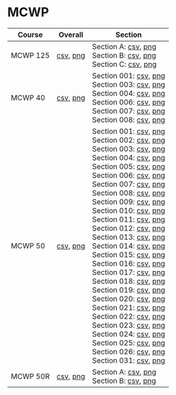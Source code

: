 # MCWP

| Course | Overall | Section |
| ------ | ------- | ------- |
| MCWP 125 | [csv](https://github.com/UCSD-Historical-Enrollment-Data/2025Spring/blob/main/overall/MCWP%20125.csv), [png](https://raw.githubusercontent.com/UCSD-Historical-Enrollment-Data/2025Spring/main/plot_overall/MCWP%20125.png) | Section A: [csv](https://github.com/UCSD-Historical-Enrollment-Data/2025Spring/blob/main/section/MCWP%20125_A.csv), [png](https://raw.githubusercontent.com/UCSD-Historical-Enrollment-Data/2025Spring/main/plot_section/MCWP%20125_A.png)<br>Section B: [csv](https://github.com/UCSD-Historical-Enrollment-Data/2025Spring/blob/main/section/MCWP%20125_B.csv), [png](https://raw.githubusercontent.com/UCSD-Historical-Enrollment-Data/2025Spring/main/plot_section/MCWP%20125_B.png)<br>Section C: [csv](https://github.com/UCSD-Historical-Enrollment-Data/2025Spring/blob/main/section/MCWP%20125_C.csv), [png](https://raw.githubusercontent.com/UCSD-Historical-Enrollment-Data/2025Spring/main/plot_section/MCWP%20125_C.png) |
| MCWP 40 | [csv](https://github.com/UCSD-Historical-Enrollment-Data/2025Spring/blob/main/overall/MCWP%2040.csv), [png](https://raw.githubusercontent.com/UCSD-Historical-Enrollment-Data/2025Spring/main/plot_overall/MCWP%2040.png) | Section 001: [csv](https://github.com/UCSD-Historical-Enrollment-Data/2025Spring/blob/main/section/MCWP%2040_001.csv), [png](https://raw.githubusercontent.com/UCSD-Historical-Enrollment-Data/2025Spring/main/plot_section/MCWP%2040_001.png)<br>Section 003: [csv](https://github.com/UCSD-Historical-Enrollment-Data/2025Spring/blob/main/section/MCWP%2040_003.csv), [png](https://raw.githubusercontent.com/UCSD-Historical-Enrollment-Data/2025Spring/main/plot_section/MCWP%2040_003.png)<br>Section 004: [csv](https://github.com/UCSD-Historical-Enrollment-Data/2025Spring/blob/main/section/MCWP%2040_004.csv), [png](https://raw.githubusercontent.com/UCSD-Historical-Enrollment-Data/2025Spring/main/plot_section/MCWP%2040_004.png)<br>Section 006: [csv](https://github.com/UCSD-Historical-Enrollment-Data/2025Spring/blob/main/section/MCWP%2040_006.csv), [png](https://raw.githubusercontent.com/UCSD-Historical-Enrollment-Data/2025Spring/main/plot_section/MCWP%2040_006.png)<br>Section 007: [csv](https://github.com/UCSD-Historical-Enrollment-Data/2025Spring/blob/main/section/MCWP%2040_007.csv), [png](https://raw.githubusercontent.com/UCSD-Historical-Enrollment-Data/2025Spring/main/plot_section/MCWP%2040_007.png)<br>Section 008: [csv](https://github.com/UCSD-Historical-Enrollment-Data/2025Spring/blob/main/section/MCWP%2040_008.csv), [png](https://raw.githubusercontent.com/UCSD-Historical-Enrollment-Data/2025Spring/main/plot_section/MCWP%2040_008.png) |
| MCWP 50 | [csv](https://github.com/UCSD-Historical-Enrollment-Data/2025Spring/blob/main/overall/MCWP%2050.csv), [png](https://raw.githubusercontent.com/UCSD-Historical-Enrollment-Data/2025Spring/main/plot_overall/MCWP%2050.png) | Section 001: [csv](https://github.com/UCSD-Historical-Enrollment-Data/2025Spring/blob/main/section/MCWP%2050_001.csv), [png](https://raw.githubusercontent.com/UCSD-Historical-Enrollment-Data/2025Spring/main/plot_section/MCWP%2050_001.png)<br>Section 002: [csv](https://github.com/UCSD-Historical-Enrollment-Data/2025Spring/blob/main/section/MCWP%2050_002.csv), [png](https://raw.githubusercontent.com/UCSD-Historical-Enrollment-Data/2025Spring/main/plot_section/MCWP%2050_002.png)<br>Section 003: [csv](https://github.com/UCSD-Historical-Enrollment-Data/2025Spring/blob/main/section/MCWP%2050_003.csv), [png](https://raw.githubusercontent.com/UCSD-Historical-Enrollment-Data/2025Spring/main/plot_section/MCWP%2050_003.png)<br>Section 004: [csv](https://github.com/UCSD-Historical-Enrollment-Data/2025Spring/blob/main/section/MCWP%2050_004.csv), [png](https://raw.githubusercontent.com/UCSD-Historical-Enrollment-Data/2025Spring/main/plot_section/MCWP%2050_004.png)<br>Section 005: [csv](https://github.com/UCSD-Historical-Enrollment-Data/2025Spring/blob/main/section/MCWP%2050_005.csv), [png](https://raw.githubusercontent.com/UCSD-Historical-Enrollment-Data/2025Spring/main/plot_section/MCWP%2050_005.png)<br>Section 006: [csv](https://github.com/UCSD-Historical-Enrollment-Data/2025Spring/blob/main/section/MCWP%2050_006.csv), [png](https://raw.githubusercontent.com/UCSD-Historical-Enrollment-Data/2025Spring/main/plot_section/MCWP%2050_006.png)<br>Section 007: [csv](https://github.com/UCSD-Historical-Enrollment-Data/2025Spring/blob/main/section/MCWP%2050_007.csv), [png](https://raw.githubusercontent.com/UCSD-Historical-Enrollment-Data/2025Spring/main/plot_section/MCWP%2050_007.png)<br>Section 008: [csv](https://github.com/UCSD-Historical-Enrollment-Data/2025Spring/blob/main/section/MCWP%2050_008.csv), [png](https://raw.githubusercontent.com/UCSD-Historical-Enrollment-Data/2025Spring/main/plot_section/MCWP%2050_008.png)<br>Section 009: [csv](https://github.com/UCSD-Historical-Enrollment-Data/2025Spring/blob/main/section/MCWP%2050_009.csv), [png](https://raw.githubusercontent.com/UCSD-Historical-Enrollment-Data/2025Spring/main/plot_section/MCWP%2050_009.png)<br>Section 010: [csv](https://github.com/UCSD-Historical-Enrollment-Data/2025Spring/blob/main/section/MCWP%2050_010.csv), [png](https://raw.githubusercontent.com/UCSD-Historical-Enrollment-Data/2025Spring/main/plot_section/MCWP%2050_010.png)<br>Section 011: [csv](https://github.com/UCSD-Historical-Enrollment-Data/2025Spring/blob/main/section/MCWP%2050_011.csv), [png](https://raw.githubusercontent.com/UCSD-Historical-Enrollment-Data/2025Spring/main/plot_section/MCWP%2050_011.png)<br>Section 012: [csv](https://github.com/UCSD-Historical-Enrollment-Data/2025Spring/blob/main/section/MCWP%2050_012.csv), [png](https://raw.githubusercontent.com/UCSD-Historical-Enrollment-Data/2025Spring/main/plot_section/MCWP%2050_012.png)<br>Section 013: [csv](https://github.com/UCSD-Historical-Enrollment-Data/2025Spring/blob/main/section/MCWP%2050_013.csv), [png](https://raw.githubusercontent.com/UCSD-Historical-Enrollment-Data/2025Spring/main/plot_section/MCWP%2050_013.png)<br>Section 014: [csv](https://github.com/UCSD-Historical-Enrollment-Data/2025Spring/blob/main/section/MCWP%2050_014.csv), [png](https://raw.githubusercontent.com/UCSD-Historical-Enrollment-Data/2025Spring/main/plot_section/MCWP%2050_014.png)<br>Section 015: [csv](https://github.com/UCSD-Historical-Enrollment-Data/2025Spring/blob/main/section/MCWP%2050_015.csv), [png](https://raw.githubusercontent.com/UCSD-Historical-Enrollment-Data/2025Spring/main/plot_section/MCWP%2050_015.png)<br>Section 016: [csv](https://github.com/UCSD-Historical-Enrollment-Data/2025Spring/blob/main/section/MCWP%2050_016.csv), [png](https://raw.githubusercontent.com/UCSD-Historical-Enrollment-Data/2025Spring/main/plot_section/MCWP%2050_016.png)<br>Section 017: [csv](https://github.com/UCSD-Historical-Enrollment-Data/2025Spring/blob/main/section/MCWP%2050_017.csv), [png](https://raw.githubusercontent.com/UCSD-Historical-Enrollment-Data/2025Spring/main/plot_section/MCWP%2050_017.png)<br>Section 018: [csv](https://github.com/UCSD-Historical-Enrollment-Data/2025Spring/blob/main/section/MCWP%2050_018.csv), [png](https://raw.githubusercontent.com/UCSD-Historical-Enrollment-Data/2025Spring/main/plot_section/MCWP%2050_018.png)<br>Section 019: [csv](https://github.com/UCSD-Historical-Enrollment-Data/2025Spring/blob/main/section/MCWP%2050_019.csv), [png](https://raw.githubusercontent.com/UCSD-Historical-Enrollment-Data/2025Spring/main/plot_section/MCWP%2050_019.png)<br>Section 020: [csv](https://github.com/UCSD-Historical-Enrollment-Data/2025Spring/blob/main/section/MCWP%2050_020.csv), [png](https://raw.githubusercontent.com/UCSD-Historical-Enrollment-Data/2025Spring/main/plot_section/MCWP%2050_020.png)<br>Section 021: [csv](https://github.com/UCSD-Historical-Enrollment-Data/2025Spring/blob/main/section/MCWP%2050_021.csv), [png](https://raw.githubusercontent.com/UCSD-Historical-Enrollment-Data/2025Spring/main/plot_section/MCWP%2050_021.png)<br>Section 022: [csv](https://github.com/UCSD-Historical-Enrollment-Data/2025Spring/blob/main/section/MCWP%2050_022.csv), [png](https://raw.githubusercontent.com/UCSD-Historical-Enrollment-Data/2025Spring/main/plot_section/MCWP%2050_022.png)<br>Section 023: [csv](https://github.com/UCSD-Historical-Enrollment-Data/2025Spring/blob/main/section/MCWP%2050_023.csv), [png](https://raw.githubusercontent.com/UCSD-Historical-Enrollment-Data/2025Spring/main/plot_section/MCWP%2050_023.png)<br>Section 024: [csv](https://github.com/UCSD-Historical-Enrollment-Data/2025Spring/blob/main/section/MCWP%2050_024.csv), [png](https://raw.githubusercontent.com/UCSD-Historical-Enrollment-Data/2025Spring/main/plot_section/MCWP%2050_024.png)<br>Section 025: [csv](https://github.com/UCSD-Historical-Enrollment-Data/2025Spring/blob/main/section/MCWP%2050_025.csv), [png](https://raw.githubusercontent.com/UCSD-Historical-Enrollment-Data/2025Spring/main/plot_section/MCWP%2050_025.png)<br>Section 026: [csv](https://github.com/UCSD-Historical-Enrollment-Data/2025Spring/blob/main/section/MCWP%2050_026.csv), [png](https://raw.githubusercontent.com/UCSD-Historical-Enrollment-Data/2025Spring/main/plot_section/MCWP%2050_026.png)<br>Section 031: [csv](https://github.com/UCSD-Historical-Enrollment-Data/2025Spring/blob/main/section/MCWP%2050_031.csv), [png](https://raw.githubusercontent.com/UCSD-Historical-Enrollment-Data/2025Spring/main/plot_section/MCWP%2050_031.png) |
| MCWP 50R | [csv](https://github.com/UCSD-Historical-Enrollment-Data/2025Spring/blob/main/overall/MCWP%2050R.csv), [png](https://raw.githubusercontent.com/UCSD-Historical-Enrollment-Data/2025Spring/main/plot_overall/MCWP%2050R.png) | Section A: [csv](https://github.com/UCSD-Historical-Enrollment-Data/2025Spring/blob/main/section/MCWP%2050R_A.csv), [png](https://raw.githubusercontent.com/UCSD-Historical-Enrollment-Data/2025Spring/main/plot_section/MCWP%2050R_A.png)<br>Section B: [csv](https://github.com/UCSD-Historical-Enrollment-Data/2025Spring/blob/main/section/MCWP%2050R_B.csv), [png](https://raw.githubusercontent.com/UCSD-Historical-Enrollment-Data/2025Spring/main/plot_section/MCWP%2050R_B.png) |
